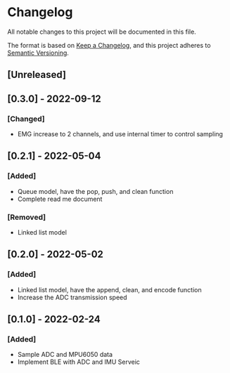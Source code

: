 # Changelog
All notable changes to this project will be documented in this file.

The format is based on [Keep a Changelog](https://keepachangelog.com/en/1.0.0/),
and this project adheres to [Semantic Versioning](https://semver.org/spec/v2.0.0.html).

## [Unreleased]

## [0.3.0] - 2022-09-12
### [Changed]
- EMG increase to 2 channels, and use internal timer to control sampling

## [0.2.1] - 2022-05-04
### [Added]
- Queue model, have the pop, push, and clean function
- Complete read me document
### [Removed]
- Linked list model

## [0.2.0] - 2022-05-02
### [Added]
- Linked list model, have the append, clean, and encode function
- Increase the ADC transmission speed

## [0.1.0] - 2022-02-24
### [Added]
- Sample ADC and MPU6050 data
- Implement BLE with ADC and IMU Serveic